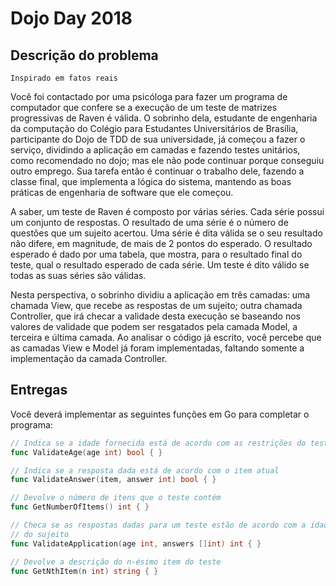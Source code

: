 Dojo Day 2018
=============

Descrição do problema
---------------------

```
Inspirado em fatos reais
```

Você foi contactado por uma psicóloga para fazer um programa de computador que confere se a execução de um teste de matrizes progressivas de Raven é válida. O sobrinho dela, estudante de engenharia da computação do Colégio para Estudantes Universitários de Brasília, participante do Dojo de TDD de sua universidade, já começou a fazer o serviço, dividindo a aplicação em camadas e fazendo testes unitários, como recomendado no dojo; mas ele não pode continuar porque conseguiu outro emprego. Sua tarefa então é continuar o trabalho dele, fazendo a classe final, que implementa a lógica do sistema, mantendo as boas práticas de engenharia de software que ele começou.

A saber, um teste de Raven é composto por várias séries. Cada série possui um conjunto de respostas. O resultado de uma série é o número de questões que um sujeito acertou. Uma série é dita válida se o seu resultado não difere, em magnitude, de mais de 2 pontos do esperado. O resultado esperado é dado por uma tabela, que mostra, para o resultado final do teste, qual o resultado esperado de cada série. Um teste é dito válido se todas as suas séries são válidas.

Nesta perspectiva, o sobrinho dividiu a aplicação em três camadas: uma chamada View, que recebe as respostas de um sujeito; outra chamada Controller, que irá checar a validade desta execução se baseando nos valores de validade que podem ser resgatados pela camada Model, a terceira e última camada. Ao analisar o código já escrito, você percebe que as camadas View e Model já foram implementadas, faltando somente a implementação da camada Controller.

Entregas
--------

Você deverá implementar as seguintes funções em Go para completar o programa:

``` go
// Indica se a idade fornecida está de acordo com as restrições do teste
func ValidateAge(age int) bool { }

// Indica se a resposta dada está de acordo com o item atual
func ValidateAnswer(item, answer int) bool { }

// Devolve o número de itens que o teste contém
func GetNumberOfItems() int { }

// Checa se as respostas dadas para um teste estão de acordo com a idade
// do sujeito
func ValidateApplication(age int, answers []int) int { }

// Devolve a descrição do n-ésimo item do teste
func GetNthItem(n int) string { }
```
